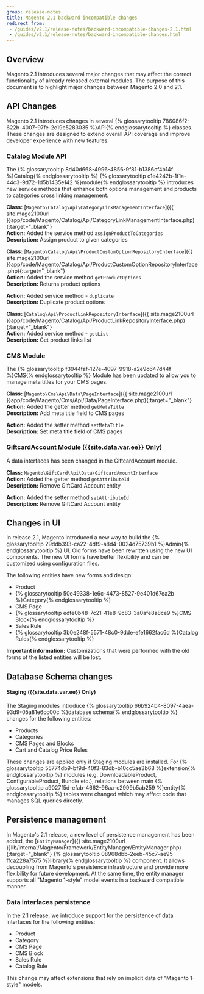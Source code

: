 ```yaml
---
group: release-notes
title: Magento 2.1 backward incompatible changes
redirect_from: 
 - /guides/v2.1/release-notes/backward-incompatible-changes-2.1.html
 - /guides/v2.1/release-notes/backward-incompatible-changes.html
---
```


## Overview

Magento 2.1 introduces several major changes that may affect the correct functionality of already released external modules. The purpose of this document is to highlight major changes between Magento 2.0 and 2.1.

## API Changes

Magento 2.1 introduces changes in several {% glossarytooltip 786086f2-622b-4007-97fe-2c19e5283035 %}API{% endglossarytooltip %} classes. These changes are designed to extend overall API coverage and improve developer experience with new features.

### Catalog Module API

The {% glossarytooltip 8d40d668-4996-4856-9f81-b1386cf4b14f %}Catalog{% endglossarytooltip %} {% glossarytooltip c1e4242b-1f1a-44c3-9d72-1d5b1435e142 %}module{% endglossarytooltip %} introduces new service methods that enhance both options management and products to categories cross linking management.

**Class:** [`Magento\Catalog\Api\CategoryLinkManagementInterface`]({{ site.mage2100url }}app/code/Magento/Catalog/Api/CategoryLinkManagementInterface.php){:target="_blank"}<br/>
**Action:** Added the service method `assignProductToCategories`<br/>
**Description:** Assign product to given categories<br/>

**Class:** [`Magento\Catalog\Api\ProductCustomOptionRepositoryInterface`]({{ site.mage2100url }}app/code/Magento/Catalog/Api/ProductCustomOptionRepositoryInterface.php){:target="_blank"}<br/>
**Action:** Added the service method `getProductOptions`<br/>
**Description:** Returns product options<br/>

**Action:** Added service method - `duplicate`<br/>
**Description:** Duplicate product options<br/>

**Class:** [`Catalog\Api\ProductLinkRepositoryInterface`]({{ site.mage2100url }}app/code/Magento/Catalog/Api/ProductLinkRepositoryInterface.php){:target="_blank"}<br/>
**Action:** Added service method - `getList`<br/>
**Description:** Get product links list<br/>

### CMS Module

The {% glossarytooltip f3944faf-127e-4097-9918-a2e9c647d44f %}CMS{% endglossarytooltip %} Module has been updated to allow you to manage meta titles for your CMS pages.

**Class:** [`Magento\Cms\Api\Data\PageInterface`]({{ site.mage2100url }}app/code/Magento/Cms/Api/Data/PageInterface.php){:target="_blank"}<br/>
**Action:** Added the getter method `getMetaTitle`<br/>
**Description:** Add meta title field to CMS pages<br/>

**Action:** Added the setter method `setMetaTitle`<br/>
**Description:** Set meta title field of CMS pages<br/>

### GiftcardAccount Module ({{site.data.var.ee}} Only)

A data interfaces has been changed in the GiftcardAccount module.

**Class:** `Magento\GiftCard\Api\Data\GiftcardAmountInterface`<br/>
**Action:** Added the getter method `getAttributeId`<br/>
**Description:** Remove GiftCard Account entity<br/>

**Action:** Added the setter method `setAttributeId`<br/>
**Description:** Remove GiftCard Account entity<br/>

## Changes in UI

In release 2.1, Magento introduced a new way to build the {% glossarytooltip 29ddb393-ca22-4df9-a8d4-0024d75739b1 %}Admin{% endglossarytooltip %} UI. Old forms have been rewritten using the new UI components. The new UI forms have better flexibility and can be customized using configuration files.

The following entities have new forms and design:

* Product
* {% glossarytooltip 50e49338-1e6c-4473-8527-9e401d67ea2b %}Category{% endglossarytooltip %}
* CMS Page
* {% glossarytooltip edfe0b48-7c21-41e8-9c83-3a0afe8a8ce9 %}CMS Block{% endglossarytooltip %}
* Sales Rule
* {% glossarytooltip 3b0e248f-5571-48c0-9dde-efe1662fac6d %}Catalog Rules{% endglossarytooltip %}

<div class="bs-callout bs-callout-info" id="info">
<p><strong>Important information:</strong> Customizations that were performed with the old forms of the listed entities will be lost.</p>
</div>

## Database Schema changes

#### Staging ({{site.data.var.ee}} Only)

The Staging modules introduce {% glossarytooltip 66b924b4-8097-4aea-93d9-05a81e6cc00c %}database schema{% endglossarytooltip %} changes for the following entities:

*	Products
*	Categories
*	CMS Pages and Blocks
* Cart and Catalog Price Rules

These changes are applied only if Staging modules are installed. For {% glossarytooltip 55774db9-bf9d-40f3-83db-b10cc5ae3b68 %}extension{% endglossarytooltip %} modules (e.g. DownloadableProduct, ConfigurableProduct, Bundle etc.), relations between main {% glossarytooltip a9027f5d-efab-4662-96aa-c2999b5ab259 %}entity{% endglossarytooltip %} tables were changed which may affect code that manages SQL queries directly.

## Persistence management

In Magento's 2.1 release, a new level of persistence management has been added, the [`EntityManager`]({{ site.mage2100url }}lib/internal/Magento/Framework/EntityManager/EntityManager.php){:target="_blank"} {% glossarytooltip 08968dbb-2eeb-45c7-ae95-ffca228a7575 %}library{% endglossarytooltip %} component. It allows decoupling from Magento's persistence infrastructure and provide more flexibility for future development. At the same time, the entity manager supports all "Magento 1-style" model events in a backward compatible manner.

### Data interfaces persistence

In the 2.1 release, we introduce support for the persistence  of data interfaces for the following entities:

* Product
* Category
* CMS Page
* CMS Block
* Sales Rule
* Catalog Rule

This change may affect extensions that rely on implicit data of "Magento 1-style" models.
